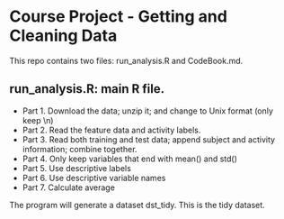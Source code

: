 # Course Project - Getting and Cleaning Data

This repo contains two files: run_analysis.R and CodeBook.md.

## run_analysis.R: main R file.
* Part 1. Download the data; unzip it; and change to Unix format (only keep \n)
* Part 2. Read the feature data and activity labels.
* Part 3. Read both training and test data; append subject and activity information; combine together.
* Part 4. Only keep variables that end with mean() and std()
* Part 5. Use descriptive labels
* Part 6. Use descriptive variable names
* Part 7. Calculate average

The program will generate a dataset dst_tidy.  This is the tidy dataset.
 
